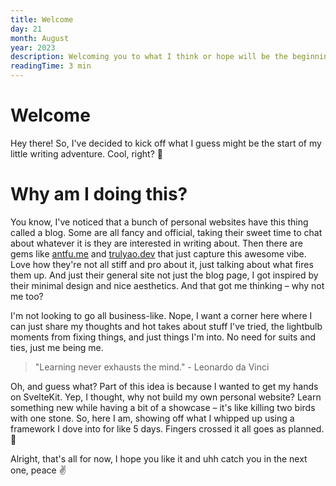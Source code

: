 ```yaml
---
title: Welcome
day: 21
month: August
year: 2023
description: Welcoming you to what I think or hope will be the beginning of my writing journey
readingTime: 3 min
---
```


# **Welcome**

Hey there! So, I've decided to kick off what I guess might be the start of my little writing adventure. Cool, right? 🚀

# **Why am I doing this?**

You know, I've noticed that a bunch of personal websites have this thing called a blog. Some are all fancy and official, taking their sweet time to chat about whatever it is they are interested in writing about. Then there are gems like [antfu.me](https://antfu.me) and [trulyao.dev](https://trulyao.dev) that just capture this awesome vibe. Love how they're not all stiff and pro about it, just talking about what fires them up. And just their general site not just the blog page, I got inspired by their minimal design and nice aesthetics. And that got me thinking – why not me too?

I'm not looking to go all business-like. Nope, I want a corner here where I can just share my thoughts and hot takes about stuff I've tried, the lightbulb moments from fixing things, and just things I'm into. No need for suits and ties, just me being me.

> "Learning never exhausts the mind." - Leonardo da Vinci

Oh, and guess what? Part of this idea is because I wanted to get my hands on SvelteKit. Yep, I thought, why not build my own personal website? Learn something new while having a bit of a showcase – it's like killing two birds with one stone. So, here I am, showing off what I whipped up using a framework I dove into for like 5 days. Fingers crossed it all goes as planned. 🤞

Alright, that's all for now, I hope you like it and uhh catch you in the next one, peace ✌
